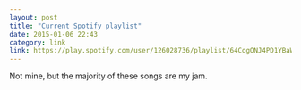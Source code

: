 ```yaml
---
layout: post
title: "Current Spotify playlist"
date: 2015-01-06 22:43
category: link
link: https://play.spotify.com/user/126028736/playlist/64CqgONJ4PD1YBaWvHmH1w
---
```


Not mine, but the majority of these songs are my jam.

